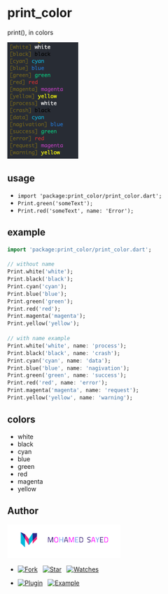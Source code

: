 # print_color

print(), in colors

![screenshot](screenshot.png)

## usage

* `import 'package:print_color/print_color.dart';`
* `Print.green('someText');`
* `Print.red('someText', name: 'Error');`

## example

```dart
import 'package:print_color/print_color.dart';

// without name
Print.white('white');
Print.black('black');
Print.cyan('cyan');
Print.blue('blue');
Print.green('green');
Print.red('red');
Print.magenta('magenta');
Print.yellow('yellow');

// with name example
Print.white('white', name: 'process');
Print.black('black', name: 'crash');
Print.cyan('cyan', name: 'data');
Print.blue('blue', name: 'nagivation');
Print.green('green', name: 'success');
Print.red('red', name: 'error');
Print.magenta('magenta', name: 'request');
Print.yellow('yellow', name: 'warning');
```

## colors

* white
* black
* cyan
* blue
* green
* red
* magenta
* yellow

## Author

[![Mohamed Sayed](./logo.png)](https://msayed.net)

* [![Fork](https://img.shields.io/github/forks/msayed-net/print_color?style=social)](https://github.com/msayed-net/print_color/fork) &nbsp; [![Star](https://img.shields.io/github/stars/msayed-net/print_color?style=social)](https://github.com/msayed-net/print_color/stargazers) &nbsp; [![Watches](https://img.shields.io/github/watchers/msayed-net/print_color?style=social)](https://github.com/msayed-net/print_color/)

* [![Plugin](https://img.shields.io/badge/Get%20library-pub-blue)](https://pub.dev/packages/print_color) &nbsp; [![Example](https://img.shields.io/badge/Example-Ex-success)](https://pub.dev/packages/print_color#example)
